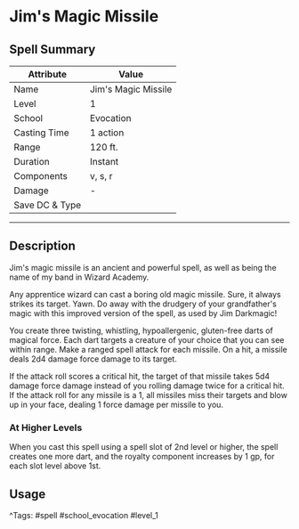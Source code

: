 # Jim's Magic Missile

## Spell Summary

| Attribute        | Value                  |
|------------------|------------------------|
| Name             | Jim's Magic Missile                 |
| Level            | 1                |
| School           | Evocation          |
| Casting Time     | 1 action              |
| Range            | 120 ft.            |
| Duration         | Instant             |
| Components       | v, s, r             |
| Damage           | -               |
| Save DC & Type   |              |

---

## Description

Jim's magic missile is an ancient and powerful spell, as well as being the name of my band in Wizard Academy.

Any apprentice wizard can cast a boring old magic missile. Sure, it always strikes its target. Yawn. Do away with the drudgery of your grandfather's magic with this improved version of the spell, as used by Jim Darkmagic!

You create three twisting, whistling, hypoallergenic, gluten-free darts of magical force. Each dart targets a creature of your choice that you can see within range. Make a ranged spell attack for each missile. On a hit, a missile deals 2d4 damage force damage to its target.

If the attack roll scores a critical hit, the target of that missile takes 5d4 damage force damage instead of you rolling damage twice for a critical hit. If the attack roll for any missile is a 1, all missiles miss their targets and blow up in your face, dealing 1 force damage per missile to you.

### At Higher Levels
When you cast this spell using a spell slot of 2nd level or higher, the spell creates one more dart, and the royalty component increases by 1 gp, for each slot level above 1st.

## Usage


^Tags: #spell #school_evocation #level_1